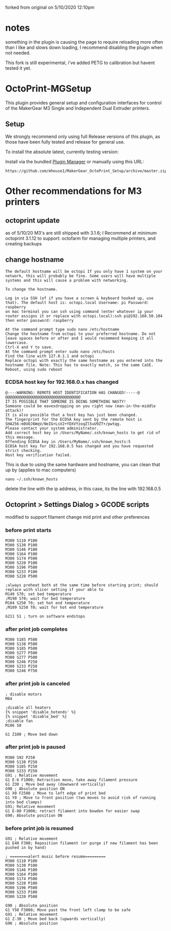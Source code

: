 forked from original on 5/10/2020 12:10pm
# notes
something in the plugin is causing the page to require reloading more often than I like and slows down loading, I recommend disabling the plugin when not needed. 

This fork is still experimental, i've added PETG to calibration but havent tested it yet.

# OctoPrint-MGSetup
This plugin provides general setup and configuration interfaces for control of the MakerGear M3 Single and Independent Dual Extruder printers.

## Setup

We strongly recommend only using full Release versions of this plugin, as those have been fully tested and release for general use.



To install the absolute latest, currently testing version:

Install via the bundled [Plugin Manager](https://github.com/foosel/OctoPrint/wiki/Plugin:-Plugin-Manager)
or manually using this URL:

    https://github.com/mhouse1/MakerGear_OctoPrint_Setup/archive/master.zip

# Other recommendations for M3 printers
## octoprint update
as of 5/10/20 M3's are still shipped with 3.1.6; I Recommend at minimum octoprint 3.1.12 to support: octofarm for managing multiple printers, and creating backups
## change hostname
```
The default hostname will be octopi If you only have 1 system on your network, this will probably be fine. Some users will have multiple systems and this will cause a problem with networking.

To change the hostname.

Log in via SSH (of if you have a screen & keyboard hooked up, use that). The default host is: octopi.local Username: pi Password: raspberry
on mac terminal you can ssh using command (enter whatever ip your router assigns it or replace with octopi.local):ssh pi@192.168.50.104
then enter password: raspberry

At the command prompt type sudo nano /etc/hostname
Change the hostname from octopi to your preferred hostname. Do not leave spaces before or after and I would recommend keeping it all lowercase.
Ctrl-X and Y to save.
At the command prompt enter sudo nano /etc/hosts
Find the line with 127.0.1.1 and octopi
Replace octopi with exactly the same hostname as you entered into the hostname file. Note: This has to exactly match, so the same CaSE.
Reboot, using sudo reboot
```
### ECDSA host key for 192.168.0.x has changed
```
@----WARNING: REMOTE HOST IDENTIFICATION HAS CHANGED!-----@
@@@@@@@@@@@@@@@@@@@@@@@@@@@@@@@@@
IT IS POSSIBLE THAT SOMEONE IS DOING SOMETHING NASTY!
Someone could be eavesdropping on you right now (man-in-the-middle attack)!
It is also possible that a host key has just been changed.
The fingerprint for the ECDSA key sent by the remote host is
SHA256:m0UOJ6WqV/NeIG+LsV2+YDXVYzoqZl5uU9ZT+/pwtqg.
Please contact your system administrator.
Add correct host key in /Users/MyName/.ssh/known_hosts to get rid of this message.
Offending ECDSA key in /Users/MyName/.ssh/known_hosts:5
ECDSA host key for 192.168.0.5 has changed and you have requested strict checking.
Host key verification failed.
```

This is due to using the same hardware and hostname, you can clean that up by (applies to mac computers)
```
nano ~/.ssh/known_hosts
```
delete the line with the ip address, in this case, its the line with 192.168.0.5


## Octoprint > Settings Dialog > GCODE scripts
modified to support filament change mid print and other preferences
### before print starts
```
M300 S110 P100
M300 S130 P100
M300 S146 P100
M300 S164 P100
M300 S174 P500
M300 S220 P100
M300 S196 P500
M300 S233 P100
M300 S220 P500

;always preheat both at the same time before starting print; should replace with slicer setting if your able to
M140 S70; set bed temperature
;M190 S70; wait for bed temperature
M104 S250 T0; set hot end temperature
;M109 S250 T0; wait for hot end temperature

G211 S1 ; turn on software endstops
```
### after print job completes
```
M300 S185 P500
M300 S138 P500
M300 S185 P500
M300 S277 P500
M300 S277 P500
M300 S246 P250
M300 S233 P250
M300 S246 P750
```
### after print job is canceled
```
; disable motors
M84

;disable all heaters
{% snippet 'disable_hotends' %}
{% snippet 'disable_bed' %}
;disable fan
M106 S0

G1 Z100 ; Move bed down
```
### after print job is paused
```
M300 S92 P250
M300 S138 P250
M300 S185 P250
M300 S233 P250
G91 ; Relative movement
G1 E-6 F1000; Retraction move, take away filament pressure
G1 Z30 ; Move bed away (downward vertically)
G90 ; Absolute position ON
G1 X0 F2500 ; Move to left edge of print bed
G1 Y0 ; Move to front position (two moves to avoid risk of running into bed clamps)
G91; Relative movement
G1 E-80 F1000; retract filament into bowden for easier swap
G90; Absolute position ON
```

### before print job is resumed
```
G91 ; Relative movement
G1 E40 F300; Reposition filament (or purge if new filament has been pushed in by hand)

; ========alert music before resume=========
M300 S110 P100
M300 S130 P100
M300 S146 P100
M300 S164 P100
M300 S174 P500
M300 S220 P100
M300 S196 P500
M300 S233 P100
M300 S220 P500

G90 ; Absolute position
G1 Y50 F3000; Move past the front left clamp to be safe
G91 ; Relative movement
G1 Z-30 ; Move bed back (upwards vertically)
G90 ; Absolute position
```